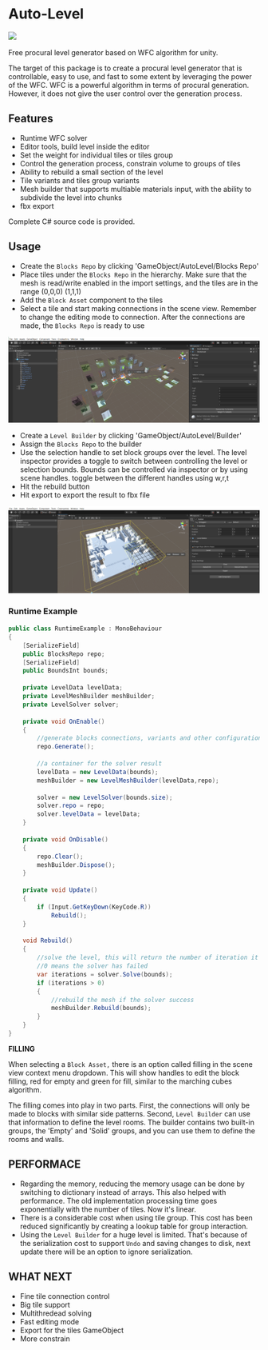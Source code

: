 # Auto-Level

<img src="documentation/images/autolevel.gif"/>

Free procural level generator based on WFC algorithm for unity.

The target of this package is to create a procural level generator that is controllable, easy to use, and fast to some extent by leveraging the power of the WFC. WFC is a powerful algorithm in terms of procural generation. However, it does not give the user control over the generation process.

## Features
* Runtime WFC solver
* Editor tools, build level inside the editor
* Set the weight for individual tiles or tiles group
* Control the generation process, constrain volume to groups of tiles
* Ability to rebuild a small section of the level
* Tile variants and tiles group variants
* Mesh builder that supports multiable materials input, with the ability to subdivide the level into chunks
* fbx export

Complete C# source code is provided.

## Usage

* Create the `Blocks Repo` by clicking 'GameObject/AutoLevel/Blocks Repo'
* Place tiles under the `Blocks Repo` in the hierarchy. Make sure that the mesh is read/write enabled in the import settings, and the tiles are in the range (0,0,0) (1,1,1)
* Add the `Block Asset` component to the tiles
* Select a tile and start making connections in the scene view. Remember to change the editing mode to connection. After the connections are made, the `Blocks Repo` is ready to use

<img src="documentation/images/blocksRepo.png"/>

* Create a `Level Builder` by clicking 'GameObject/AutoLevel/Builder'
* Assign the `Blocks Repo` to the builder
* Use the selection handle to set block groups over the level. The level inspector provides a toggle to switch between controlling the level or selection bounds. Bounds can be controlled via inspector or by using scene handles. toggle between the different handles using w,r,t
* Hit the rebuild button
* Hit export to export the result to fbx file

<img src="documentation/images/levelBuilder.png"/>

### Runtime Example

```csharp
public class RuntimeExample : MonoBehaviour
{
    [SerializeField]
    public BlocksRepo repo;
    [SerializeField]
    public BoundsInt bounds;

    private LevelData levelData;
    private LevelMeshBuilder meshBuilder;
    private LevelSolver solver;

    private void OnEnable()
    {
        //generate blocks connections, variants and other configuration
        repo.Generate();

        //a container for the solver result
        levelData = new LevelData(bounds);
        meshBuilder = new LevelMeshBuilder(levelData,repo);

        solver = new LevelSolver(bounds.size);
        solver.repo = repo;
        solver.levelData = levelData;
    }

    private void OnDisable()
    {
        repo.Clear();
        meshBuilder.Dispose();
    }

    private void Update()
    {
        if (Input.GetKeyDown(KeyCode.R))
            Rebuild();
    }

    void Rebuild()
    {
        //solve the level, this will return the number of iteration it took,
        //0 means the solver has failed
        var iterations = solver.Solve(bounds);
        if (iterations > 0)
        {
            //rebuild the mesh if the solver success
            meshBuilder.Rebuild(bounds);
        }
    }
}
```

**FILLING**

When selecting a `Block Asset,` there is an option called filling in the scene view context menu dropdown. This will show handles to edit the block filling, red for empty and green for fill, similar to the marching cubes algorithm.

The filling comes into play in two parts. First, the connections will only be made to blocks with similar side patterns. Second, `Level Builder` can use that information to define the level rooms. The builder contains two built-in groups, the 'Empty' and 'Solid' groups, and you can use them to define the rooms and walls.

## PERFORMACE

* Regarding the memory, reducing the memory usage can be done by switching to dictionary instead of arrays. This also helped with performance. The old implementation processing time goes exponentially with the number of tiles. Now it's linear.
* There is a considerable cost when using tile group. This cost has been reduced significantly by creating a lookup table for group interaction.
* Using the `Level Builder` for a huge level is limited. That's because of the serialization cost to support `Undo` and saving changes to disk, next update there will be an option to ignore serialization.

## WHAT NEXT
* Fine tile connection control
* Big tile support
* Multithredead solving
* Fast editing mode
* Export for the tiles GameObject
* More constrain